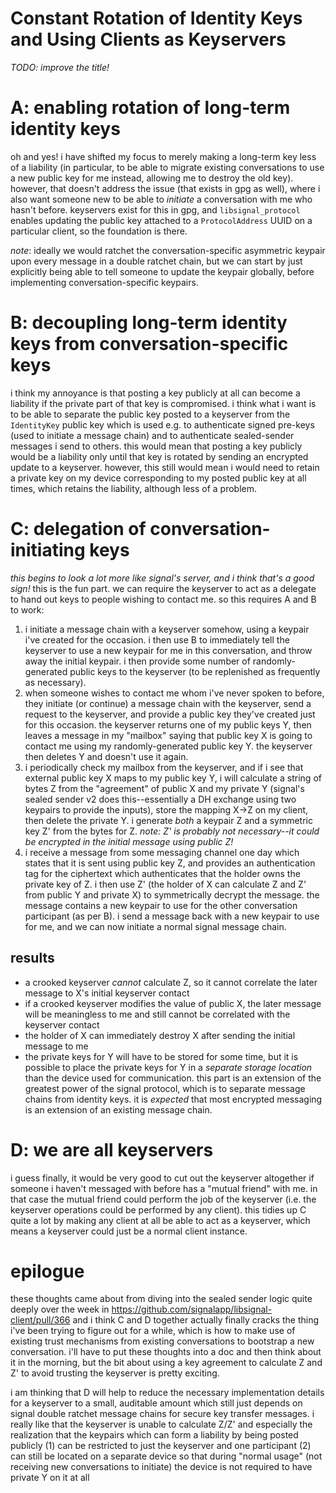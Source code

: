 Constant Rotation of Identity Keys and Using Clients as Keyservers
==================================================================

*TODO: improve the title!*

# A: enabling rotation of long-term identity keys
oh and yes! i have shifted my focus to merely making a long-term key less of a liability (in particular, to be able to migrate existing conversations to use a new public key for me instead, allowing me to destroy the old key). however, that doesn't address the issue (that exists in gpg as well), where i also want someone new to be able to *initiate* a conversation with me who hasn't before. keyservers exist for this in gpg, and `libsignal_protocol` enables updating the public key attached to a `ProtocolAddress` UUID on a particular client, so the foundation is there.

*note*: ideally we would ratchet the conversation-specific asymmetric keypair upon every message in a double ratchet chain, but we can start by just explicitly being able to tell someone to update the keypair globally, before implementing conversation-specific keypairs.

# B: decoupling long-term identity keys from conversation-specific keys
i think my annoyance is that posting a key publicly at all can become a liability if the private part of that key is compromised. i think what i want is to be able to separate the public key posted to a keyserver from the `IdentityKey` public key which is used e.g. to authenticate signed pre-keys (used to initiate a message chain) and to authenticate sealed-sender messages i send to others. this would mean that posting a key publicly would be a liability only until that key is rotated by sending an encrypted update to a keyserver. however, this still would mean i would need to retain a private key on my device corresponding to my posted public key at all times, which retains the liability, although less of a problem.

# C: delegation of conversation-initiating keys
*this begins to look a lot more like signal's server, and i think that's a good sign!*
this is the fun part. we can require the keyserver to act as a delegate to hand out keys to people wishing to contact me. so this requires A and B to work:
1. i initiate a message chain with a keyserver somehow, using a keypair i've created for the occasion. i then use B to immediately tell the keyserver to use a new keypair for me in this conversation, and throw away the initial keypair. i then provide some number of randomly-generated public keys to the keyserver (to be replenished as frequently as necessary).
2. when someone wishes to contact me whom i've never spoken to before, they initiate (or continue) a message chain with the keyserver, send a request to the keyserver, and provide a public key they've created just for this occasion. the keyserver returns one of my public keys Y, then leaves a message in my "mailbox" saying that public key X is going to contact me using my randomly-generated public key Y. the keyserver then deletes Y and doesn't use it again.
3. i periodically check my mailbox from the keyserver, and if i see that external public key X maps to my public key Y, i will calculate a string of bytes Z from the "agreement" of public X and my private Y (signal's sealed sender v2 does this--essentially a DH exchange using two keypairs to provide the inputs), store the mapping X->Z on my client, then delete the private Y. i generate *both* a keypair Z and a symmetric key Z' from the bytes for Z. *note: Z' is probably not necessary--it could be encrypted in the initial message using public Z!*
4. i receive a message from some messaging channel one day which states that it is sent using public key Z, and provides an authentication tag for the ciphertext which authenticates that the holder owns the private key of Z. i then use Z' (the holder of X can calculate Z and Z' from public Y and private X) to symmetrically decrypt the message. the message contains a new keypair to use for the other conversation participant (as per B). i send a message back with a new keypair to use for me, and we can now initiate a normal signal message chain.

## results
- a crooked keyserver *cannot* calculate Z, so it cannot correlate the later message to X's initial keyserver contact
- if a crooked keyserver modifies the value of public X, the later message will be meaningless to me and still cannot be correlated with the keyserver contact
- the holder of X can immediately destroy X after sending the initial message to me
- the private keys for Y will have to be stored for some time, but it is possible to place the private keys for Y in a *separate storage location* than the device used for communication. this part is an extension of the greatest power of the signal protocol, which is to separate message chains from identity keys. it is *expected* that most encrypted messaging is an extension of an existing message chain.

# D: we are all keyservers
i guess finally, it would be very good to cut out the keyserver altogether if someone i haven't messaged with before has a "mutual friend" with me. in that case the mutual friend could perform the job of the keyserver (i.e. the keyserver operations could be performed by any client). this tidies up C quite a lot by making any client at all be able to act as a keyserver, which means a keyserver could just be a normal client instance.

# epilogue

these thoughts came about from diving into the sealed sender logic quite deeply over the week in https://github.com/signalapp/libsignal-client/pull/366 and i think C and D together actually finally cracks the thing i've been trying to figure out for a while, which is how to make use of existing trust mechanisms from existing conversations to bootstrap a new conversation. i'll have to put these thoughts into a doc and then think about it in the morning, but the bit about using a key agreement to calculate Z and Z' to avoid trusting the keyserver is pretty exciting.

i am thinking that D will help to reduce the necessary implementation details for a keyserver to a small, auditable amount which still just depends on signal double ratchet message chains for secure key transfer messages. i really like that the keyserver is unable to calculate Z/Z' and especially the realization that the keypairs which can form a liability by being posted publicly (1) can be restricted to just the keyserver and one participant (2) can still be located on a separate device so that during "normal usage" (not receiving new conversations to initiate) the device is not required to have private Y on it at all
